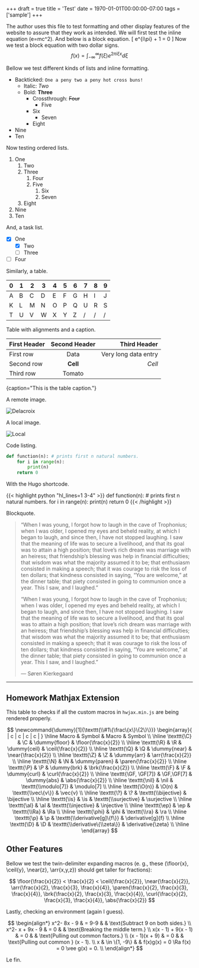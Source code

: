 +++
draft = true
title = 'Test'
date = 1970-01-01T00:00:00-07:00
tags = ['sample']
+++

The author uses this file to test formatting and other display
features of the website to assure that they work as intended. We will
first test the inline equation \(e=mc^2\). And below is a block
equation.
\[
e^{i\pi} + 1 = 0
\]
Now we test a block equation with two dollar signs.
$$
    f(x) = \int_{-\infty}^\infty f(\xi)e^{2 \pi i \xi x} d\xi
$$

Bellow we test different kinds of lists and inline formatting.

- Backticked: `One a peny two a peny hot cross buns!`
  - Italic: _Two_
  - Bold: **Three**
    - Crossthrough: ~~Four~~
      - Five
    - Six
      - Seven
    - Eight
- Nine
- Ten

Now testing ordered lists.

1. One
   1. Two
   2. Three
      1. Four
      2. Five
         1. Six
         2. Seven
   3. Eight
2. Nine
3. Ten

And, a task list.

- [x] One
  - [x] Two
  - [ ] Three
- [ ] Four

Similarly, a table.

| 0 | 1 | 2 | 3 | 4 | 5 | 6 | 7 | 8 | 9 |
|---|---|---|---|---|---|---|---|---|---|
| A | B | C | D | E | F | G | H | I | J |
| K | L | M | N | O | P | Q | U | R | S |
| T | U | V | W | X | Y | Z | / | / | / |

Table with alignments and a caption.

| First Header | Second Header |         Third Header |
|:-------------|:-------------:|---------------------:|
| First row    | Data          | Very long data entry |
| Second row   | **Cell**      |               _Cell_ |
| Third row    | Tomato        |                      |

{caption="This is the table caption."}

A remote image.

![Delacroix](https://tinyurl.com/26x2qk3m 'La Liberté guidant le peuple')

A local image.

![Local](/favicon-96x96.png 'Local.')

Code listing.

```python
def function(n): # prints first n natural numbers.
    for i in range(n):
        print(n)
    return 0
```

With the Hugo shortcode.

{{< highlight python "hl_lines=1 3-4" >}}
def function(n): # prints first n natural numbers.
for i in range(n):
print(n)
return 0
{{< /highlight >}}

Blockquote.

> “When I was young, I forgot how to laugh in the cave of Trophonius;
> when I was older, I opened my eyes and beheld reality, at which I
> began to laugh, and since then, I have not stopped laughing. I saw
> that the meaning of life was to secure a livelihood, and that its
> goal was to attain a high position; that love’s rich dream was
> marriage with an heiress; that friendship’s blessing was help in
> financial difficulties; that wisdom was what the majority assumed it
> to be; that enthusiasm consisted in making a speech; that it was
> courage to risk the loss of ten dollars; that kindness consisted in
> saying, “You are welcome,” at the dinner table; that piety consisted
> in going to communion once a year. This I saw, and I laughed.”
>
> “When I was young, I forgot how to laugh in the cave of Trophonius;
> when I was older, I opened my eyes and beheld reality, at which I
> began to laugh, and since then, I have not stopped laughing. I saw
> that the meaning of life was to secure a livelihood, and that its
> goal was to attain a high position; that love’s rich dream was
> marriage with an heiress; that friendship’s blessing was help in
> financial difficulties; that wisdom was what the majority assumed it
> to be; that enthusiasm consisted in making a speech; that it was
> courage to risk the loss of ten dollars; that kindness consisted in
> saying, “You are welcome,” at the dinner table; that piety consisted
> in going to communion once a year. This I saw, and I laughed.”
>
> ― Søren Kierkegaard

---

## Homework Mathjax Extension

This table to checks if all the custom macros in `hwjax.min.js` are
being rendered properly.

$$
\newcommand{\dummy}[1]{\texttt{\\#1\{\frac\{x\}\{2\}\}}}
\begin{array}{ | c | c | c | c | } \hline
  Macro                   & Symbol     & Macro                             & Symbol              \\ \hline
  \texttt{\C}             & \C         & \dummy{floor}                     & \floor{\frac{x}{2}} \\ \hline
  \texttt{\R}             & \R         & \dummy{ceil}                      & \ceil{\frac{x}{2}}  \\ \hline
  \texttt{\Q}             & \Q         & \dummy{near}                      & \near{\frac{x}{2}}  \\ \hline
  \texttt{\Z}             & \Z         & \dummy{arr}                       & \arr{\frac{x}{2}}   \\ \hline
  \texttt{\N}             & \N         & \dummy{paren}                     & \paren{\frac{x}{2}} \\ \hline
  \texttt{\P}             & \P         & \dummy{brk}                       & \brk{\frac{x}{2}}   \\ \hline
  \texttt{\F}             & \F         & \dummy{curl}                      & \curl{\frac{x}{2}}  \\ \hline
  \texttt{\GF, \GF[7]}    & \GF,\GF[7] & \dummy{abs}                       & \abs{\frac{x}{2}}   \\ \hline
  \texttt{\nil}           & \nil       & \texttt{\\modulo[7]}              & \modulo[7]          \\ \hline
  \texttt{\O(n)}          & \O(n)      & \texttt{\\vec\{v\}}               & \vec{v}             \\ \hline
  \texttt{\?}             & \?         & \texttt{\\bijective}              & \bijective          \\ \hline
  \texttt{\is}            & \is        & \texttt{\\surjective}             & \surjective         \\ \hline
  \texttt{\al}            & \al        & \texttt{\\injective}              & \injective          \\ \hline
  \texttt{\ep}            & \ep        & \texttt{\\Ra}                     & \Ra                 \\ \hline
  \texttt{\phi}           & \phi       & \texttt{\\ra}                     & \ra                 \\ \hline
  \texttt{\p}             & \p         & \texttt{\\derivative[g]\{f\}}     & \derivative[g]{f}   \\ \hline
  \texttt{\D}             & \D         & \texttt{\\derivative\{\\zeta\}}   & \derivative{\zeta}  \\ \hline
\end{array}
$$

## Other Features

Bellow we test the twin-delimiter expanding macros (e. g., these
\(\floor{x}, \ceil{y}, \near{z}, \arr{x,y,z}\) should get taller for
fractions):

$$
  \floor{\frac{x}{2}} < \frac{x}{2} < \ceil{\frac{x}{2}},
  \near{\frac{x}{2}},
  \arr{\frac{x}{2}, \frac{x}{3}, \frac{x}{4}},
  \paren{\frac{x}{2}, \frac{x}{3}, \frac{x}{4}},
  \brk{\frac{x}{2}, \frac{x}{3}, \frac{x}{4}},
  \curl{\frac{x}{2}, \frac{x}{3}, \frac{x}{4}},
  \abs{\frac{x}{2}}
$$

Lastly, checking an environment (again I guess).

$$
\begin{align*}
  x^2- 8x - 9         & = 9-9         &  & \text{Subtract 9 on both sides.}         \\
  x^2- x + 9x - 9     & = 0           &  & \text{Breaking the middle term.}         \\
  x(x - 1) + 9(x - 1) & = 0           &  & \text{Pulling out common factors.}       \\
  (x - 1)(x + 9)      & = 0           &  & \text{Pulling out common } (x - 1).      \\
  x                   & \in \{1, -9\} &  & f(x)g(x) = 0 \Ra f(x) = 0 \vee g(x) = 0. \\
\end{align*}
$$

Le fin.
